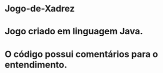 # Jogo-de-Xadrez
# 
#
# Jogo criado em linguagem Java.
# O código possui comentários para o entendimento.
# 
#
#